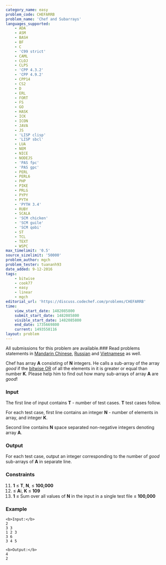 ```yaml
---
category_name: easy
problem_code: CHEFARRB
problem_name: 'Chef and Subarrays'
languages_supported:
    - ADA
    - ASM
    - BASH
    - BF
    - C
    - 'C99 strict'
    - CAML
    - CLOJ
    - CLPS
    - 'CPP 4.3.2'
    - 'CPP 4.9.2'
    - CPP14
    - CS2
    - D
    - ERL
    - FORT
    - FS
    - GO
    - HASK
    - ICK
    - ICON
    - JAVA
    - JS
    - 'LISP clisp'
    - 'LISP sbcl'
    - LUA
    - NEM
    - NICE
    - NODEJS
    - 'PAS fpc'
    - 'PAS gpc'
    - PERL
    - PERL6
    - PHP
    - PIKE
    - PRLG
    - PYPY
    - PYTH
    - 'PYTH 3.4'
    - RUBY
    - SCALA
    - 'SCM chicken'
    - 'SCM guile'
    - 'SCM qobi'
    - ST
    - TCL
    - TEXT
    - WSPC
max_timelimit: '0.5'
source_sizelimit: '50000'
problem_author: mgch
problem_tester: tuananh93
date_added: 9-12-2016
tags:
    - bitwise
    - cook77
    - easy
    - linear
    - mgch
editorial_url: 'https://discuss.codechef.com/problems/CHEFARRB'
time:
    view_start_date: 1482085800
    submit_start_date: 1482085800
    visible_start_date: 1482085800
    end_date: 1735669800
    current: 1493558116
layout: problem
---
```

All submissions for this problem are available.###  Read problems statements in [Mandarin Chinese](http://www.codechef.com/download/translated/COOK77/mandarin/CHEFARRB.pdf), [Russian](http://www.codechef.com/download/translated/COOK77/russian/CHEFARRB.pdf) and [Vietnamese](http://www.codechef.com/download/translated/COOK77/vietnamese/CHEFARRB.pdf) as well.

Chef has array **A** consisting of **N** integers. He calls a sub-array of the array _good_ if the [bitwise OR](https://en.wikipedia.org/wiki/Bitwise_operation#OR) of all the elements in it is greater or equal than number **K**. Please help him to find out how many sub-arrays of array **A** are _good_!

### Input

The first line of input contains **T** - number of test cases. **T** test cases follow.

For each test case, first line contains an integer **N** - number of elements in array, and integer **K**.

Second line contains **N** space separated non-negative integers denoting array **A**.

### Output

For each test case, output an integer corresponding to the number of _good_ sub-arrays of **A** in separate line.

### Constraints

11. **1** ≤ **T**, **N**, ≤ **100,000**
12. ≤ **A**i, **K** ≤ **109**
13. **1** ≤ Sum over all values of **N** in the input in a single test file ≤ **100,000**
### Example

```
<b>Input:</b>
2
3 3
1 2 3
3 6
3 4 5

<b>Output:</b>
4
2

```